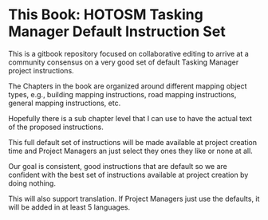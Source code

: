# This Book: HOTOSM Tasking Manager Default Instruction Set

This is a gitbook repository focused on collaborative editing to arrive at a community consensus on a very good set of default Tasking Manager project instructions.

The Chapters in the book are organized around different mapping object types, e.g., building mapping instructions, road mapping instructions, general mapping instructions, etc.

Hopefully there is a sub chapter level that I can use to have the actual text of the proposed instructions.

This full default set of instructions will be made available at project creation time and Project Managers an just select they ones they like or none at all. 

Our goal is consistent, good instructions that are default so we are confident with the best set of instructions available at project creation by doing nothing.

This will also support translation. If Project Managers just use the defaults, it will be added in at least 5 languages.